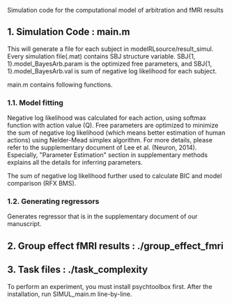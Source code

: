 Simulation code for the computational model of arbitration and fMRI results

## 1. Simulation Code : main.m

This will generate a file for each subject in modelRLsource/result_simul. Every simulation file(.mat) contains SBJ structure variable. SBJ{1, 1}.model_BayesArb.param is the optimized free parameters, and SBJ{1, 1}.model_BayesArb.val is sum of negative log likelihood for each subject. 

main.m contains following functions.

### 1.1. Model fitting

Negative log likelihood was calculated for each action, using softmax function with action value (Q). Free parameters are optimized to minimize the sum of negative log likelihood (which means better estimation of human actions) using Nelder-Mead simplex algorithm. For more details, please refer to the supplementary document of Lee et al. (Neuron, 2014). Especially, "Parameter Estimation" section in supplementary methods explains all the details for inferring parameters.

The sum of negative log likelihood further used to calculate BIC and model comparison (RFX BMS).

### 1.2. Generating regressors

Generates regressor that is in the supplementary document of our manuscript.


## 2. Group effect fMRI results : ./group_effect_fmri

## 3. Task files : ./task_complexity 

To perform an experiment, you must install psychtoolbox first. After the installation, run SIMUL_main.m line-by-line. 
